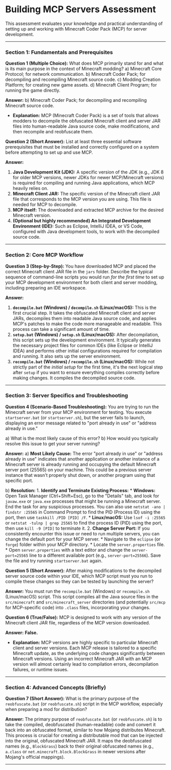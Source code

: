 # Building MCP Servers Assessment

This assessment evaluates your knowledge and practical understanding of setting up and working with Minecraft Coder Pack (MCP) for server development.

---

### Section 1: Fundamentals and Prerequisites

**Question 1 (Multiple Choice):**
What does MCP primarily stand for and what is its main purpose in the context of Minecraft modding?
a) Minecraft Core Protocol; for network communication.
b) Minecraft Coder Pack; for decompiling and recompiling Minecraft source code.
c) Modding Creation Platform; for creating new game assets.
d) Minecraft Client Program; for running the game directly.

**Answer:**
b) Minecraft Coder Pack; for decompiling and recompiling Minecraft source code.
*   **Explanation:** MCP (Minecraft Coder Pack) is a set of tools that allows modders to decompile the obfuscated Minecraft client and server JAR files into human-readable Java source code, make modifications, and then recompile and reobfuscate them.

**Question 2 (Short Answer):**
List at least three essential software prerequisites that must be installed and correctly configured on a system before attempting to set up and use MCP.

**Answer:**
1.  **Java Development Kit (JDK):** A specific version of the JDK (e.g., JDK 8 for older MCP versions, newer JDKs for newer MCP/Minecraft versions) is required for compiling and running Java applications, which MCP heavily relies on.
2.  **Minecraft Client JAR:** The specific version of the Minecraft client JAR file that corresponds to the MCP version you are using. This file is needed for MCP to decompile.
3.  **MCP itself:** The downloaded and extracted MCP archive for the desired Minecraft version.
4.  **(Optional but highly recommended) An Integrated Development Environment (IDE):** Such as Eclipse, IntelliJ IDEA, or VS Code, configured with Java development tools, to work with the decompiled source code.

---

### Section 2: Core MCP Workflow

**Question 3 (Step-by-Step):**
You have downloaded MCP and placed the correct Minecraft client JAR file in the `jars` folder. Describe the typical sequence of command-line scripts you would run *for the first time* to set up your MCP development environment for both client and server modding, including preparing an IDE workspace.

**Answer:**
1.  **`decompile.bat` (Windows) / `decompile.sh` (Linux/macOS):** This is the first crucial step. It takes the obfuscated Minecraft client and server JARs, decompiles them into readable Java source code, and applies MCP's patches to make the code more manageable and readable. This process can take a significant amount of time.
2.  **`setup.bat` (Windows) / `setup.sh` (Linux/macOS):** After decompilation, this script sets up the development environment. It typically generates the necessary project files for common IDEs (like Eclipse or IntelliJ IDEA) and performs other initial configurations required for compilation and running. It also sets up the server environment.
3.  **`recompile.bat` (Windows) / `recompile.sh` (Linux/macOS):** While not strictly part of the *initial setup* for the first time, it's the next logical step after `setup` if you want to ensure everything compiles correctly before making changes. It compiles the decompiled source code.

---

### Section 3: Server Specifics and Troubleshooting

**Question 4 (Scenario-Based Troubleshooting):**
You are trying to run the Minecraft server from your MCP environment for testing. You execute `startserver.bat` (or `startserver.sh`), but the server fails to launch, displaying an error message related to "port already in use" or "address already in use."

a) What is the most likely cause of this error?
b) How would you typically resolve this issue to get your server running?

**Answer:**
a) **Most Likely Cause:** The error "port already in use" or "address already in use" indicates that another application or another instance of a Minecraft server is already running and occupying the default Minecraft server port (25565) on your machine. This could be a previous server instance that wasn't properly shut down, or another program using that specific port.

b) **Resolution:**
    1.  **Identify and Terminate Existing Process:**
        *   **Windows:** Open Task Manager (Ctrl+Shift+Esc), go to the "Details" tab, and look for `javaw.exe` or `java.exe` processes that might be running a Minecraft server. End the task for any suspicious processes. You can also use `netstat -ano | findstr :25565` in Command Prompt to find the PID (Process ID) using the port, then use `taskkill /PID [PID] /F`.
        *   **Linux/macOS:** Use `lsof -i :25565` or `netstat -tulnp | grep 25565` to find the process ID (PID) using the port, then use `kill -9 [PID]` to terminate it.
    2.  **Change Server Port:** If you consistently encounter this issue or need to run multiple servers, you can change the default port for your MCP server.
        *   Navigate to the `eclipse` (or `forge`) folder within your MCP directory.
        *   Locate the `server.properties` file.
        *   Open `server.properties` with a text editor and change the `server-port=25565` line to a different available port (e.g., `server-port=25566`). Save the file and try running `startserver.bat` again.

**Question 5 (Short Answer):**
After making modifications to the decompiled server source code within your IDE, which MCP script must you run to compile these changes so they can be tested by launching the server?

**Answer:**
You must run the `recompile.bat` (Windows) or `recompile.sh` (Linux/macOS) script. This script compiles all the Java source files in the `src/minecraft` and `src/minecraft_server` directories (and potentially `src/mcp` for MCP-specific code) into `.class` files, incorporating your changes.

**Question 6 (True/False):**
MCP is designed to work with any version of the Minecraft client JAR file, regardless of the MCP version downloaded.

**Answer:**
**False.**
*   **Explanation:** MCP versions are highly specific to particular Minecraft client and server versions. Each MCP release is tailored to a specific Minecraft update, as the underlying code changes significantly between Minecraft versions. Using an incorrect Minecraft JAR with an MCP version will almost certainly lead to compilation errors, decompilation failures, or runtime issues.

---

### Section 4: Advanced Concepts (Briefly)

**Question 7 (Short Answer):**
What is the primary purpose of the `reobfuscate.bat` (or `reobfuscate.sh`) script in the MCP workflow, especially when preparing a mod for distribution?

**Answer:**
The primary purpose of `reobfuscate.bat` (or `reobfuscate.sh`) is to take the compiled, deobfuscated (human-readable) code and convert it back into an obfuscated format, similar to how Mojang distributes Minecraft. This process is crucial for creating a distributable mod that can be injected into the original, obfuscated Minecraft JAR. It maps the deobfuscated names (e.g., `BlockGrass`) back to their original obfuscated names (e.g., `a.class` or `net.minecraft.block.BlockGrass` in newer versions after Mojang's official mappings).

---